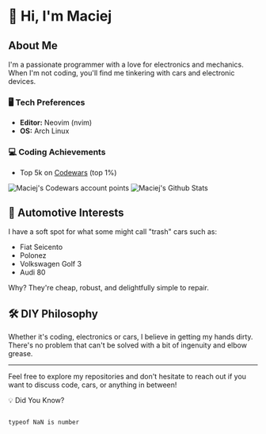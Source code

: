 # 👋 Hi, I'm Maciej

## About Me
I'm a passionate programmer with a love for electronics and mechanics. When I'm not coding, you'll find me tinkering with cars and electronic devices.

### 🖥️ Tech Preferences
- **Editor:** Neovim (nvim)
- **OS:** Arch Linux

### 💻 Coding Achievements
- Top 5k on [Codewars](https://www.codewars.com/users/maciejbaba/stats) (top 1%)

<img src="https://www.codewars.com/users/maciejbaba/badges/large" alt="Maciej's Codewars account points">

<img alt="Maciej's Github Stats" src="https://github-readme-stats-taupe-tau.vercel.app/api?username=maciejbaba&count_private=true&theme=tokyonight">

## 🚗 Automotive Interests
I have a soft spot for what some might call "trash" cars such as:

- Fiat Seicento
- Polonez
- Volkswagen Golf 3
- Audi 80

Why? They're cheap, robust, and delightfully simple to repair.

## 🛠️ DIY Philosophy
Whether it's coding, electronics or cars, I believe in getting my hands dirty. There's no problem that can't be solved with a bit of ingenuity and elbow grease.

---

Feel free to explore my repositories and don't hesitate to reach out if you want to discuss code, cars, or anything in between!





💡 Did You Know?

                                                                                                                                                                                                                                                                                    typeof NaN is number

